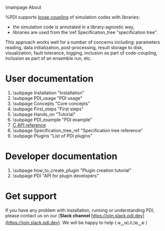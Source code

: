 \mainpage About

%PDI supports [loose coupling](https://en.wikipedia.org/wiki/Loose_coupling) of
simulation codes with libraries:
* the simulation code is annotated in a library-agnostic way,
* libraries are used from the \ref Specification_tree "specification tree".

This approach works well for a number of concerns including: parameters reading, data
initialization, post-processing, result storage to disk, visualization, fault
tolerance, logging,  inclusion as part of code-coupling, inclusion as part of an
ensemble run, etc.


# User documentation

1. \subpage Installation "Installation"
2. \subpage PDI_usage "PDI usage"
3. \subpage Concepts "Core concepts"
4. \subpage First_steps "First steps"
5. \subpage Hands_on "Tutorial"
6. \subpage PDI_example "PDI example"
7. [C API reference](modules.html)
8. \subpage Specification_tree_ref "Specification tree reference"
9. \subpage Plugins "List of PDI plugins"


# Developer documentation

1. \subpage how_to_create_plugin "Plugin creation tutorial"
2. \subpage PDI "API for plugin developers"


# Get support

If you have any problem with installation, running or understanding PDI,
please contact us on our [**Slack channel** https://join.slack.pdi.dev](https://join.slack.pdi.dev).
We will be happy to help ( ဖ‿ဖ)人(စ‿စ )
